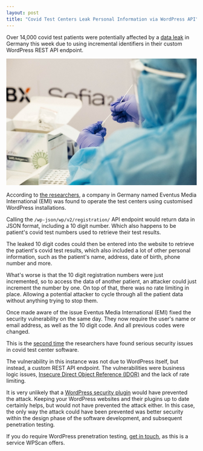 ```yaml
---
layout: post
title: "Covid Test Centers Leak Personal Information via WordPress API"
---
```


Over 14,000 covid test patients were potentially affected by a [data leak](https://www.golem.de/news/coronapandemie-neues-datenleck-bei-corona-testzentren-2104-155604.html) in Germany this week due to using incremental identifiers in their custom WordPress REST API endpoint.

![Loginizer Plugin](/assets/posts/covid-leak/covid-wordpress.jpg)

According to [the researchers](https://zerforschung.org/posts/eventus-testzentren/), a company in Germany named Eventus Media International (EMI) was found to operate the test centers using customised WordPress installations.

Calling the `/wp-json/wp/v2/registration/` API endpoint would return data in JSON format, including a 10 digit number. Which also happens to be patient's covid test numbers used to retrieve their test results.

The leaked 10 digit codes could then be entered into the website to retrieve the patient's covid test results, which also included a lot of other personal information, such as the patient's name, address, date of birth, phone number and more.

What's worse is that the 10 digit registration numbers were just incremented, so to access the data of another patient, an attacker could just increment the number by one. On top of that, there was no rate limiting in place. Allowing a potential attacker to cycle through all the patient data without anything trying to stop them.

Once made aware of the issue Eventus Media International (EMI) fixed the security vulnerability on the same day. They now require the user's name or email address, as well as the 10 digit code. And all previous codes were changed.

This is the [second time](https://zerforschung.org/posts/medicus/) the researchers have found serious security issues in covid test center software.

The vulnerability in this instance was not due to WordPress itself, but instead, a custom REST API endpoint. The vulnerabilities were business logic issues, [Insecure Direct Object Reference (IDOR)](https://portswigger.net/web-security/access-control/idor) and the lack of rate limiting.

It is very unlikely that a [WordPress security plugin](https://wordpress.org/plugins/wpscan/) would have prevented the attack. Keeping your WordPress websites and their plugins up to date certainly helps, but would not have prevented the attack either. In this case, the only way the attack could have been prevented was better security within the design phase of the software development, and subsequent penetration testing.

If you do require WordPress prenetration testing, [get in touch](https://wpscan.com/contact), as this is a service WPScan offers.
